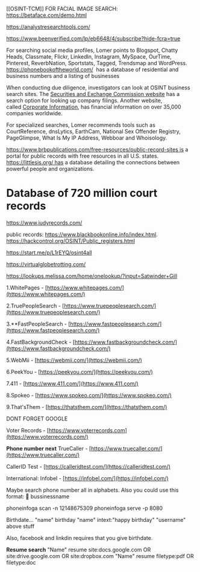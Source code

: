 [[OSINT-TCM]]
FOR FACIAL IMAGE SEARCH: https://betaface.com/demo.html

https://analystresearchtools.com/

https://www.beenverified.com/lp/eb6648/4/subscribe?hide-fcra=true

For searching social media profiles, Lomer points to Blogspot, Chatty Heads, Classmate, Flickr, LinkedIn, Instagram, MySpace, OurTime, Pinterest, ReverbNation, Sportstats, Tagged, Trendsmap and WordPress.
https://phonebookoftheworld.com/  has a database of residential and business numbers and a listing of businesses

When conducting due diligence, investigators can look at OSINT business search sites. The [Securities and Exchange Commission website](https://www.sec.gov/edgar/searchedgar/legacy/companysearch.html) has a search option for looking up company filings. Another website, called [Corporate Information](https://www.corporateinformation.com/), has financial information on over 35,000 companies worldwide.

For specialized searches, Lomer recommends tools such as CourtReference, dnsLytics, EarthCam, National Sex Offender Registry, PageGlimpse, What Is My IP Address, Webboar and Whoisology.

https://www.brbpublications.com/free-resources/public-record-sites is a portal for public records with free resources in all U.S. states.
https://littlesis.org/ has a database detailing the connections between powerful people and organizations.
# Database of 720 million court records

https://www.judyrecords.com/

public records: https://www.blackbookonline.info/index.html. https://hackcontrol.org/OSINT/Public_registers.html

https://start.me/p/L1rEYQ/osint4all

https://virtualglobetrotting.com/

https://lookups.melissa.com/home/onelookup/?input=Satwinder+Gill

1.WhitePages - [https://www.whitepages.com/](https://www.whitepages.com/)

2.TruePeopleSearch - [https://www.truepeoplesearch.com/](https://www.truepeoplesearch.com/)

3.**FastPeopleSearch - [https://www.fastpeoplesearch.com/](https://www.fastpeoplesearch.com/)

4.FastBackgroundCheck - [https://www.fastbackgroundcheck.com/](https://www.fastbackgroundcheck.com/)

5.WebMii - [https://webmii.com/](https://webmii.com/)

6.PeekYou - [https://peekyou.com/](https://peekyou.com/)

7.411 - [https://www.411.com/](https://www.411.com/)

8.Spokeo - [https://www.spokeo.com/](https://www.spokeo.com/)

9.That'sThem - [https://thatsthem.com/](https://thatsthem.com/)

DONT FORGET GOOGLE

Voter Records - [https://www.voterrecords.com](https://www.voterrecords.com/)

**Phone number next**
TrueCaller - [https://www.truecaller.com/](https://www.truecaller.com/)

CallerID Test - [https://calleridtest.com/](https://calleridtest.com/)

International:
Infobel - [https://infobel.com/](https://infobel.com/)

Maybe search phone number all in alphabets. 
Also you could use this format:
📱 bussinessname

phoneinfoga scan -n 12148675309 
phoneinfoga serve -p 8080



Birthdate...
"name" birthday
"name" intext:"happy birthday"
"username" above stuff


Also, facebook and linkdin requires that you give birthdate.



**Resume search**
"Name" resume site:docs.google.com OR site:drive.google.com OR site:dropbox.com
"Name" resume filetype:pdf OR filetype:doc